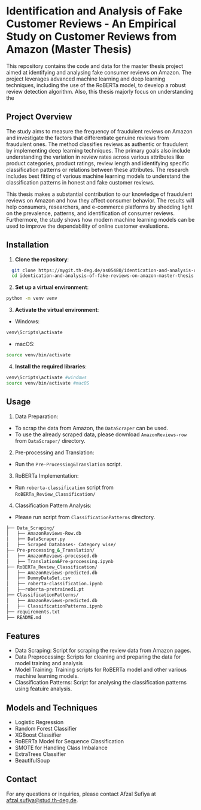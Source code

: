 # Identification and Analysis of Fake Customer Reviews - An Empirical Study on Customer Reviews from Amazon (Master Thesis)


This repository contains the code and data for the master thesis project aimed at identifying and analysing fake consumer reviews on Amazon. The project leverages advanced machine learning and deep learning techniques, including the use of the RoBERTa model, to develop a robust review detection algorithm. Also, this thesis majorly focus on understanding the 


## Project Overview

The study aims to measure the frequency of fraudulent reviews on Amazon and investigate the factors that differentiate genuine reviews from fraudulent ones. The method classifies reviews as authentic or fraudulent by implementing deep learning techniques. The primary goals also include understanding the variation in review rates across various attributes like product categories, product ratings, review length and identifying specific classification patterns or relations between these attributes. The research includes best fitting of various machine learning models to understand the classification patterns in honest and fake customer reviews.

This thesis makes a substantial contribution to our knowledge of fraudulent reviews on Amazon and how they affect consumer behavior. The results will help consumers, researchers, and e-commerce platforms by shedding light on the prevalence, patterns, and identification of consumer reviews. Furthermore, the study shows how modern machine learning models can be used to improve the dependability of online customer evaluations.

## Installation

1. **Clone the repository**:
 ```sh
   git clone https://mygit.th-deg.de/as05480/identication-and-analysis-of-fake-reviews-on-amazon-master-thesis.git
   cd identication-and-analysis-of-fake-reviews-on-amazon-master-thesis
```

2. **Set up a virtual environment**:
 ```sh
python -m venv venv
```

3. **Activate the virtual environment**:

- Windows:
 ```sh
venv\Scripts\activate 
```
- macOS:
 ```sh
source venv/bin/activate
```


4. **Install the required libraries**:
 ```sh
venv\Scripts\activate #windows
source venv/bin/activate #macOS
```

## Usage

1. Data Preparation:
- To scrap the data from Amazon, the `DataScraper` can be used.
- To use the already scraped data, please download `AmazonReviews-row` from `DataScraper/` directory.

2. Pre-processing and Translation:
- Run the `Pre-Processing&Translation` script.

3. RoBERTa Implementation:
- Run `roberta-classification` script from `RoBERTa_Review_Classification/`

4. Classification Pattern Analysis:
- Please run script from `ClassificationPatterns` directory.

```sh
├── Data_Scraping/
│   ├── AmazonReviews-Row.db
│   ├── DataScraper.py
│   ├── Scraped Databases- Category wise/
├── Pre-processing_&_Translation/
│   ├── AmazonReviews-processed.db
│   ├── Translation&Pre-processing.ipynb
├── RoBERTa_Review_Classification/
│   ├── AmazonReviews-predicted.db
│   ├── DummyDataSet.csv
│   ├── roberta-classification.ipynb
│   ├──roberta-pretrained1.pt
├── ClassificationPatterns/
│   ├── AmazonReviews-predicted.db
│   ├── ClassificationPatterns.ipynb
├── requirements.txt
├── README.md
```
## Features

- Data Scraping: Script for scraping the review data from Amazon pages.
- Data Preprocessing: Scripts for cleaning and preparing the data for model training and analysis
- Model Training: Training scripts for RoBERTa model and other various machine learning models.
- Classification Patterns: Script for analysing the classification patterns using featuire analysis.

## Models and Techniques
- Logistic Regression
- Random Forest Classifier
- XGBoost Classifier
- RoBERTa Model for Sequence Classification
- SMOTE for Handling Class Imbalance
- ExtraTrees Classifier
- BeautifulSoup

## Contact
For any questions or inquiries, please contact Afzal Sufiya at [afzal.sufiya@stud.th-deg.de](url).

